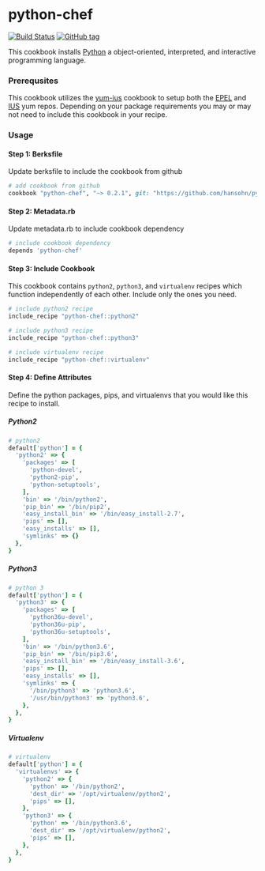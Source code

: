 # python-chef

[![Build Status](https://travis-ci.org/hansohn/python-chef.svg?branch=master)](https://travis-ci.org/hansohn/python-chef) [![GitHub tag](https://img.shields.io/github/tag/hansohn/python-chef.svg)](https://github.com/hansohn/python-chef)

This cookbook installs [Python](https://www.python.org/) a object-oriented, interpreted, and interactive programming language.

### Prerequsites

This cookbook utilizes the [yum-ius](https://supermarket.chef.io/cookbooks/yum-ius) cookbook to setup both the [EPEL](https://fedoraproject.org/wiki/EPEL) and [IUS](https://ius.io/) yum repos. Depending on your package requirements you may or may not need to include this cookbook in your recipe.

### Usage

#### Step 1: Berksfile

Update berksfile to include the cookbook from github

```ruby
# add cookbook from github
cookbook "python-chef", "~> 0.2.1", git: "https://github.com/hansohn/python-chef.git"
```

#### Step 2: Metadata.rb

Update metadata.rb to include cookbook dependency

```ruby
# include cookbook dependency
depends 'python-chef'
```

#### Step 3: Include Cookbook

This cookbook contains `python2`, `python3`, and `virtualenv` recipes which function independently of each other. Include only the ones you need.

```ruby
# include python2 recipe
include_recipe "python-chef::python2"

# include python3 recipe
include_recipe "python-chef::python3"

# include virtualenv recipe
include_recipe "python-chef::virtualenv"
```

#### Step 4: Define Attributes

Define the python packages, pips, and virtualenvs that you would like this recipe to install.

##### Python2

```ruby
# python2
default['python'] = {
  'python2' => {
    'packages' => [
      'python-devel',
      'python2-pip',
      'python-setuptools',
    ],
    'bin' => '/bin/python2',
    'pip_bin' => '/bin/pip2',
    'easy_install_bin' => '/bin/easy_install-2.7',
    'pips' => [],
    'easy_installs' => [],
    'symlinks' => {}
  },
}
```

##### Python3

```ruby
# python 3
default['python'] = {
  'python3' => {
    'packages' => [
      'python36u-devel',
      'python36u-pip',
      'python36u-setuptools',
    ],
    'bin' => '/bin/python3.6',
    'pip_bin' => '/bin/pip3.6',
    'easy_install_bin' => '/bin/easy_install-3.6',
    'pips' => [],
    'easy_installs' => [],
    'symlinks' => {
      '/bin/python3' => 'python3.6',
      '/usr/bin/python3' => 'python3.6',
    },
  },
}
```

##### Virtualenv

```ruby
# virtualenv
default['python'] = {
  'virtualenvs' => {
    'python2' => {
      'python' => '/bin/python2',
      'dest_dir' => '/opt/virtualenv/python2',
      'pips' => [],
    },
    'python3' => {
      'python' => '/bin/python3.6',
      'dest_dir' => '/opt/virtualenv/python2',
      'pips' => [],
    },
  },
}
```
